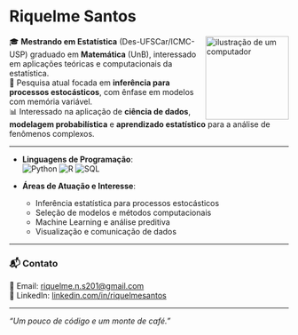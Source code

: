 # Riquelme Santos

<img src="https://raw.githubusercontent.com/MicaelliMedeiros/micaellimedeiros/master/image/computer-illustration.png" alt="ilustração de um computador" width="150px" align="right">

🎓 **Mestrando em Estatística** (Des-UFSCar/ICMC-USP) graduado em **Matemática** (UnB), interessado em aplicações teóricas e computacionais da estatística.  
🔬 Pesquisa atual focada em **inferência para processos estocásticos**, com ênfase em modelos com memória variável.  
📊 Interessado na aplicação de **ciência de dados**, **modelagem probabilística** e **aprendizado estatístico** para a análise de fenômenos complexos.

---

- **Linguagens de Programação**:  
  ![Python](https://img.shields.io/badge/-Python-3776AB?style=flat-square&logo=python&logoColor=white)    ![R](https://img.shields.io/badge/-R-276DC3?style=flat-square&logo=r&logoColor=white)    ![SQL](https://img.shields.io/badge/-SQL-4479A1?style=flat-square&logo=mysql&logoColor=white)

- **Áreas de Atuação e Interesse**:
  - Inferência estatística para processos estocásticos
  - Seleção de modelos e métodos computacionais
  - Machine Learning e análise preditiva
  - Visualização e comunicação de dados

---

### 📬 Contato

📧 Email: [riquelme.n.s201@gmail.com](mailto:riquelme.n.s201@gmail.com)  
🔗 LinkedIn: [linkedin.com/in/riquelmesantos](https://linkedin.com/in/riquelmesantos)

---

_“Um pouco de código e um monte de café.”_

